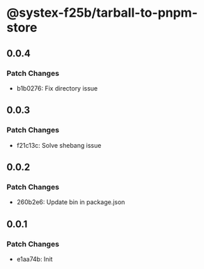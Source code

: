 # @systex-f25b/tarball-to-pnpm-store

## 0.0.4

### Patch Changes

- b1b0276: Fix directory issue

## 0.0.3

### Patch Changes

- f21c13c: Solve shebang issue

## 0.0.2

### Patch Changes

- 260b2e6: Update bin in package.json

## 0.0.1

### Patch Changes

- e1aa74b: Init
